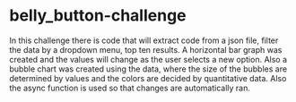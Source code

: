 # belly_button-challenge
In this challenge there is code that will extract code from a json file, filter the data by a dropdown menu, top ten results. A horizontal bar graph was created and the values will change as the user selects a new option. Also a bubble chart was created using the data, where the size of the bubbles are determined by values and the colors are decided by quantitative data. Also the async function is used so that changes are automatically ran.
